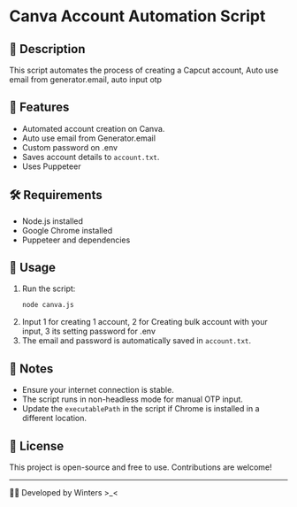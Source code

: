 # Canva Account Automation Script

## 📌 Description
This script automates the process of creating a Capcut account, Auto use email from generator.email, auto input otp

## 🚀 Features
- Automated account creation on Canva.
- Auto use email from Generator.email
- Custom password on .env
- Saves account details to `account.txt`.
- Uses Puppeteer

## 🛠️ Requirements
- Node.js installed
- Google Chrome installed
- Puppeteer and dependencies

## 🔧 Usage
1. Run the script:
   ```sh
   node canva.js
   ```
2. Input 1 for creating 1 account, 2 for Creating bulk account with your input, 3 its setting password for .env
3. The email and password is automatically saved in `account.txt`.

## 📝 Notes
- Ensure your internet connection is stable.
- The script runs in non-headless mode for manual OTP input.
- Update the `executablePath` in the script if Chrome is installed in a different location.

## 📜 License
This project is open-source and free to use. Contributions are welcome!

---
👨‍💻 Developed by Winters >_<

